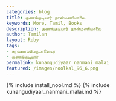 ```yaml
---  
categories: blog  
title: குணங்குடியார் நான்மணிமாலை
keywords: More, Tamil, Books  
description: குணங்குடியார் நான்மணிமாலை
author: Tamilan  
layout: Ruby  
tags:     
- சரவணப்பெருமாளையர் 
- குணங்குடியார் 
permalink: kunangudiyaar_nanmani_malai  
featured: /images/noolkal_96_6.png  
---  
```

{% include install_nool.md %} 
{% include kunangudiyaar_nanmani_malai.md %} 
